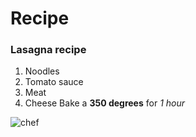 # Recipe
### Lasagna recipe
1. Noodles
2. Tomato sauce
3. Meat
4. Cheese
Bake a **350 degrees** for *1 hour*

![chef]("C:\Users\Danielle\Pictures\chef.png")